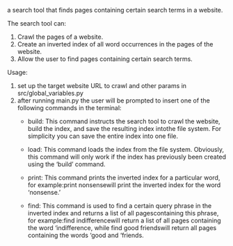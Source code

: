 a search tool that finds pages containing certain search terms in a website.

The search tool can:
1) Crawl the pages of a website.
2) Create an inverted index of all word occurrences in the pages of the website.
3) Allow the user to find pages containing certain search terms.


Usage:
1) set up the target website URL to crawl and other params in src/global_variables.py 
2) after running main.py the user will be prompted to insert one of the following commands in the terminal:
   - build:
       This command instructs the search tool to crawl the website, 
       build the index, and save the resulting index intothe file system. 
       For simplicity you can save the entire index into one file.
     
   - load:
       This command loads the index from the file system. Obviously, 
       this command will only work if the index has previously been created using 
       the ‘build’ command.
     
   - print:
       This command prints the inverted index for a particular word, 
       for example:print nonsensewill print the inverted index for the word 
       ‘nonsense.’
  
   - find:
      This command is used to find a certain query phrase in the inverted 
      index and returns a list of all pagescontaining this phrase, for example:find indifferencewill 
      return a list of all pages containing the word ‘indifference, while
      find good friendswill return all pages containing the words ‘good and ‘friends.
